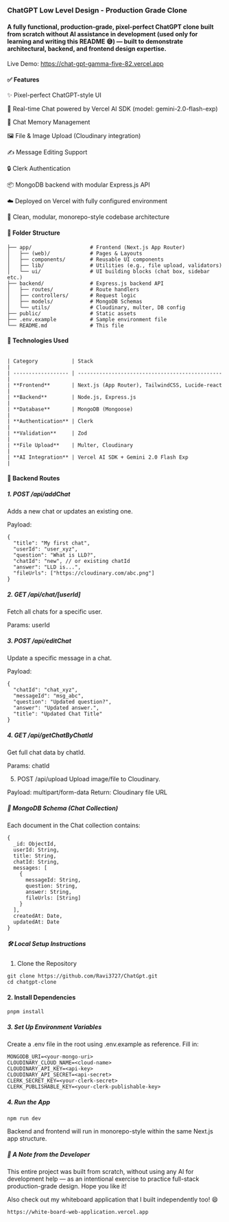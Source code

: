### ChatGPT Low Level Design - Production Grade Clone  
#### A fully functional, production-grade, pixel-perfect ChatGPT clone built from scratch without AI assistance in development (used only for learning and writing this README 😅) — built to demonstrate architectural, backend, and frontend design expertise.  

Live Demo: https://chat-gpt-gamma-five-82.vercel.app  

#### ✅ Features 
✨ Pixel-perfect ChatGPT-style UI 

💬 Real-time Chat powered by Vercel AI SDK (model: gemini-2.0-flash-exp) 

🧠 Chat Memory Management 

🖼️ File & Image Upload (Cloudinary integration) 
 
✍️ Message Editing Support 

🔒 Clerk Authentication 

📦 MongoDB backend with modular Express.js API 

☁️ Deployed on Vercel with fully configured environment 

🧱 Clean, modular, monorepo-style codebase architecture  

#### 📁 Folder Structure  
``` 
├── app/                   # Frontend (Next.js App Router)  
│   ├── (web)/             # Pages & Layouts  
│   ├── components/        # Reusable UI components 
│   ├── lib/               # Utilities (e.g., file upload, validators) 
│   └── ui/                # UI building blocks (chat box, sidebar etc.) 
├── backend/               # Express.js backend API 
│   ├── routes/            # Route handlers 
│   ├── controllers/       # Request logic 
│   ├── models/            # MongoDB Schemas 
│   └── utils/             # Cloudinary, multer, DB config 
├── public/                # Static assets 
├── .env.example           # Sample environment file 
└── README.md              # This file

```

#### 🧪 Technologies Used  

```

| Category           | Stack                                           |  
| ------------------ | ----------------------------------------------- |    
| **Frontend**       | Next.js (App Router), TailwindCSS, Lucide-react | 
| **Backend**        | Node.js, Express.js                             | 
| **Database**       | MongoDB (Mongoose)                              | 
| **Authentication** | Clerk                                           | 
| **Validation**     | Zod                                             | 
| **File Upload**    | Multer, Cloudinary                              | 
| **AI Integration** | Vercel AI SDK + Gemini 2.0 Flash Exp            | 
```

#### 🔌 Backend Routes  

##### 1. POST /api/addChat 
Adds a new chat or updates an existing one. 

Payload: 
 
``` 
{ 
  "title": "My first chat", 
  "userId": "user_xyz", 
  "question": "What is LLD?", 
  "chatId": "new", // or existing chatId 
  "answer": "LLD is...", 
  "fileUrls": ["https://cloudinary.com/abc.png"] 
} 
```

##### 2. GET /api/chat/[userId] 
Fetch all chats for a specific user. 

Params: userId 

##### 3. POST /api/editChat 
Update a specific message in a chat. 

Payload: 
``` 
{ 
  "chatId": "chat_xyz", 
  "messageId": "msg_abc", 
  "question": "Updated question?", 
  "answer": "Updated answer.", 
  "title": "Updated Chat Title" 
}  
```

##### 4. GET /api/getChatByChatId 
Get full chat data by chatId. 

Params: chatId 

5. POST /api/upload 
Upload image/file to Cloudinary. 

Payload: multipart/form-data 
Return: Cloudinary file URL 


##### 🧬 MongoDB Schema (Chat Collection) 
Each document in the Chat collection contains: 

``` 
{ 
  _id: ObjectId, 
  userId: String, 
  title: String, 
  chatId: String, 
  messages: [ 
    { 
      messageId: String, 
      question: String, 
      answer: String, 
      fileUrls: [String] 
    } 
  ], 
  createdAt: Date, 
  updatedAt: Date 
}   
```

##### 🛠️ Local Setup Instructions 

1. Clone the Repository
``` 
git clone https://github.com/Ravi3727/ChatGpt.git  
cd chatgpt-clone 
```

#### 2. Install Dependencies  
 
``` 
pnpm install 
```

##### 3. Set Up Environment Variables  
Create a .env file in the root using .env.example as reference. Fill in: 

``` 
MONGODB_URI=<your-mongo-uri> 
CLOUDINARY_CLOUD_NAME=<cloud-name> 
CLOUDINARY_API_KEY=<api-key> 
CLOUDINARY_API_SECRET=<api-secret> 
CLERK_SECRET_KEY=<your-clerk-secret> 
CLERK_PUBLISHABLE_KEY=<your-clerk-publishable-key>
```


##### 4. Run the App 
```
npm run dev
```

Backend and frontend will run in monorepo-style within the same Next.js app structure.  


##### 🙌 A Note from the Developer 
This entire project was built from scratch, without using any AI for development help — as an intentional exercise to practice full-stack production-grade design. Hope you like it! 

Also check out my whiteboard application that I built independently too! 😄  

``` 
https://white-board-web-application.vercel.app  
```



 

   


 























